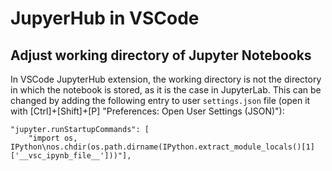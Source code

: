 # JupyerHub in VSCode

## Adjust working directory of Jupyter Notebooks
In VSCode JupyterHub extension, the working directory is not the directory in which the notebook is stored, as it is the case in JupyterLab.
This can be changed by adding the following entry to user `settings.json` file (open it with [Ctrl]+[Shift]+[P] "Preferences: Open User Settings (JSON)"):
```
"jupyter.runStartupCommands": [
    "import os, IPython\nos.chdir(os.path.dirname(IPython.extract_module_locals()[1]['__vsc_ipynb_file__']))"],
```
